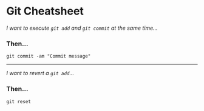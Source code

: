 # Git Cheatsheet



*I want to execute `git add` and `git commit` at the same time...*

### Then...

```git
git commit -am "Commit message"
```

---

*I want to revert a `git add`...*

### Then...

```git
git reset
```
